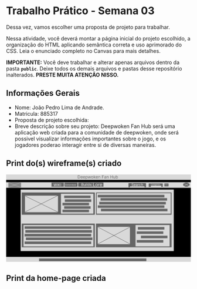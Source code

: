 # Trabalho Prático - Semana 03

Dessa vez, vamos escolher uma proposta de projeto para trabalhar.

Nessa atividade, você deverá montar a página inicial do projeto escolhido, a organização do HTML aplicando semântica correta e uso aprimorado do CSS. Leia o enunciado completo no Canvas para mais detalhes.

**IMPORTANTE:** Você deve trabalhar e alterar apenas arquivos dentro da pasta **`public`**. Deixe todos os demais arquivos e pastas desse repositório inalterados. **PRESTE MUITA ATENÇÃO NISSO.**

## Informações Gerais

- Nome: João Pedro Lima de Andrade.<br>
- Matricula: 885317<br>
- Proposta de projeto escolhida:
- Breve descrição sobre seu projeto: Deepwoken Fan Hub será uma aplicação web criada para a comunidade de deepwoken,
 onde será possivel visualizar informações importantes sobre o jogo, e os jogadores 
 poderao interagir entre si de diversas maneiras.


## Print do(s) wireframe(s) criado
![alt text](public/Imagens/Print_Wireframe.png)


## Print da home-page criada

